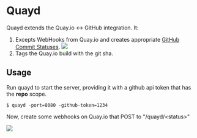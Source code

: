 # Quayd

Quayd extends the Quay.io <-> GitHub integration. It:

1. Excepts WebHooks from Quay.io and creates appropriate [GitHub Commit Statuses](https://developer.github.com/v3/repos/statuses/).
   ![](https://s3.amazonaws.com/ejholmes.github.com/A72Nj.png)
2. Tags the Quay.io build with the git sha.

## Usage

Run quayd to start the server, providing it with a github api token that has the **repo** scope.

```console
$ quayd -port=8080 -github-token=1234
```

Now, create some webhooks on Quay.io that POST to "/quayd/\<status\>"

![](https://s3.amazonaws.com/ejholmes.github.com/0mIUw.png)
